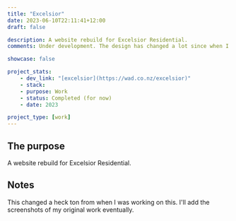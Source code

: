 ```yaml
---
title: "Excelsior"
date: 2023-06-10T22:11:41+12:00
draft: false

description: A website rebuild for Excelsior Residential.
comments: Under development. The design has changed a lot since when I worked on this. Screenshots to be coming...

showcase: false

project_stats:
    - dev_link: "[excelsior](https://wad.co.nz/excelsior)"
    - stack: 
    - purpose: Work
    - status: Completed (for now)
    - date: 2023

project_type: [work]
---
```

## The purpose

A website rebuild for Excelsior Residential.

## Notes

This changed a heck ton from when I was working on this. I'll add the screenshots of my original work eventually.